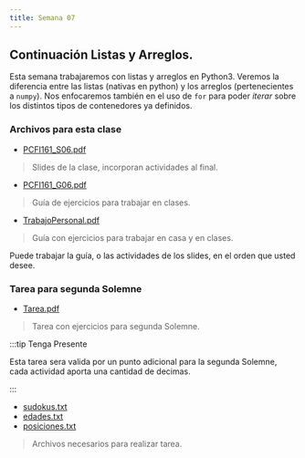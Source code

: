 ```yaml
---
title: Semana 07
---
```

## Continuación Listas y Arreglos.

Esta semana trabajaremos con listas y arreglos en Python3. Veremos la diferencia entre las listas (nativas en python) y los arreglos (pertenecientes a `numpy`). Nos enfocaremos también en el uso de `for` para poder *iterar* sobre los distintos tipos de contenedores ya definidos.

### Archivos para esta clase

* [PCFI161_S06.pdf](/lectures/PCFI161_S06.pdf)
> Slides de la clase, incorporan actividades al final.
* [PCFI161_G06.pdf](/lectures/PCFI161_G06.pdf)
> Guía de ejercicios para trabajar en clases.
* [TrabajoPersonal.pdf](/others/trabajo_personal_semana07_v03.pdf)
> Guía con ejercicios para trabajar en casa y en clases.

Puede trabajar la guía, o las actividades de los slides, en el orden que usted desee.

### Tarea para segunda Solemne

* [Tarea.pdf](/others/Tarea_Programacion.pdf)
> Tarea con ejercicios para segunda Solemne.

:::tip Tenga Presente

Esta tarea sera valida por un punto adicional para la segunda Solemne, cada actividad aporta una cantidad de decimas.

:::
* [sudokus.txt](/others/sudokus.txt)
* [edades.txt](/others/edades.txt)
* [posiciones.txt](/others/positions.txt)
> Archivos necesarios para realizar tarea.
